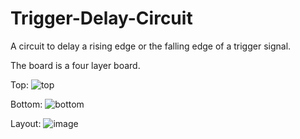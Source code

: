 # Trigger-Delay-Circuit
A circuit to delay a rising edge or the falling edge of a trigger signal.

The board is a four layer board.

Top:
![top](https://user-images.githubusercontent.com/103216308/195992954-642c3134-2152-45e3-b8ef-286771f7058a.jpg)

Bottom:
![bottom](https://user-images.githubusercontent.com/103216308/195992952-283276b8-5f5d-42bd-936e-ef31f010a9aa.jpg)

Layout:
![image](https://user-images.githubusercontent.com/103216308/195992772-4d2fb8f6-c37f-4b45-8169-0c4564a505bd.png)
